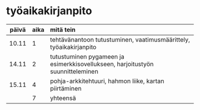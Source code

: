 # työaikakirjanpito

| päivä | aika | mitä tein  |
| :----:|:-----| :-----|
| 10.11 | 1    | tehtävänantoon tutustuminen, vaatimusmäärittely, työaikakirjanpito  |
| 14.11 | 2    | tutustuminen pygameen ja esimerkkisovellukseen, harjoitustyön suunnitteleminen |
| 15.11 | 4    | pohja-arkkitehtuuri, hahmon liike, kartan piirtäminen |
|       | 7    | yhteensä
